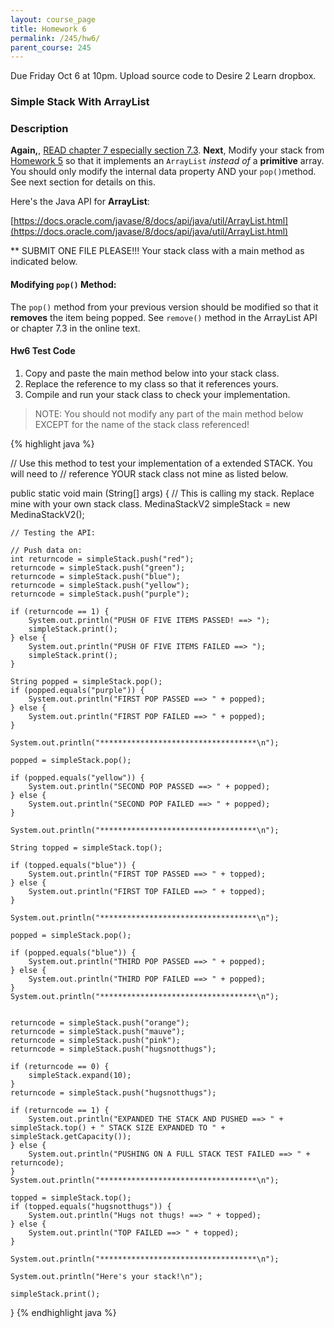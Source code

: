```yaml
---
layout: course_page
title: Homework 6
permalink: /245/hw6/
parent_course: 245
---
```


Due Friday Oct 6 at 10pm. Upload source code to Desire 2 Learn dropbox.

### Simple Stack With ArrayList


### Description

**Again,**, [READ chapter 7 especially section 7.3](http://math.hws.edu/javanotes/c7/index.html). **Next**, Modify your stack from [Homework 5](/245/hw5) so that it implements an ```ArrayList``` _instead of_ a **primitive** array. You should only modify the internal data property AND your ```pop()```method. See next section for details on this.

Here's the Java API for **ArrayList**:

[https://docs.oracle.com/javase/8/docs/api/java/util/ArrayList.html](https://docs.oracle.com/javase/8/docs/api/java/util/ArrayList.html)


** SUBMIT ONE FILE PLEASE!!! Your stack class with a main method as indicated below.

#### Modifying ```pop()``` Method:

The ```pop()``` method from your previous version should be modified so that it **removes** the item being popped. See ```remove()``` method in the ArrayList API or chapter 7.3 in the online text.


#### Hw6 Test Code

1. Copy and paste the main method below into your stack class.
2. Replace the reference to my class so that it references yours.
3. Compile and run your stack class to check your implementation.

> NOTE:  You should not modify any part of the main method below EXCEPT for the name of the stack class referenced!

{% highlight java %}

// Use this method to test your implementation of a extended STACK. You will need to
// reference YOUR stack class not mine as listed below. 

public static void main (String[] args) {
	// This is calling my stack. Replace mine with your own stack class.
	MedinaStackV2 simpleStack = new MedinaStackV2();

	// Testing the API:

	// Push data on:
	int returncode = simpleStack.push("red");
	returncode = simpleStack.push("green");
	returncode = simpleStack.push("blue");
	returncode = simpleStack.push("yellow");
	returncode = simpleStack.push("purple");
	
	if (returncode == 1) {
		System.out.println("PUSH OF FIVE ITEMS PASSED! ==> ");
		simpleStack.print();
	} else {
		System.out.println("PUSH OF FIVE ITEMS FAILED ==> ");
		simpleStack.print();
	}

	String popped = simpleStack.pop();
	if (popped.equals("purple")) {
		System.out.println("FIRST POP PASSED ==> " + popped);
	} else {
		System.out.println("FIRST POP FAILED ==> " + popped);
	}

	System.out.println("***********************************\n");

	popped = simpleStack.pop();
	
	if (popped.equals("yellow")) {
		System.out.println("SECOND POP PASSED ==> " + popped);
	} else {
		System.out.println("SECOND POP FAILED ==> " + popped);
	}

	System.out.println("***********************************\n");
	
	String topped = simpleStack.top();

	if (topped.equals("blue")) {
		System.out.println("FIRST TOP PASSED ==> " + topped);
	} else {
		System.out.println("FIRST TOP FAILED ==> " + topped);
	}

	System.out.println("***********************************\n");

	popped = simpleStack.pop();

	if (popped.equals("blue")) {
		System.out.println("THIRD POP PASSED ==> " + popped);
	} else {
		System.out.println("THIRD POP FAILED ==> " + popped);
	}
	System.out.println("***********************************\n");


	returncode = simpleStack.push("orange");
	returncode = simpleStack.push("mauve");
	returncode = simpleStack.push("pink");
	returncode = simpleStack.push("hugsnotthugs");

	if (returncode == 0) {
		simpleStack.expand(10);
	}
	returncode = simpleStack.push("hugsnotthugs");

	if (returncode == 1) {
		System.out.println("EXPANDED THE STACK AND PUSHED ==> " + simpleStack.top() + " STACK SIZE EXPANDED TO " + simpleStack.getCapacity());
	} else {
		System.out.println("PUSHING ON A FULL STACK TEST FAILED ==> " + returncode);
	}
	System.out.println("***********************************\n");
	
	topped = simpleStack.top();
	if (topped.equals("hugsnotthugs")) {
		System.out.println("Hugs not thugs! ==> " + topped);
	} else {
		System.out.println("TOP FAILED ==> " + topped);
	}

	System.out.println("***********************************\n");
	
	System.out.println("Here's your stack!\n");

	simpleStack.print();
}
{% endhighlight java %}









